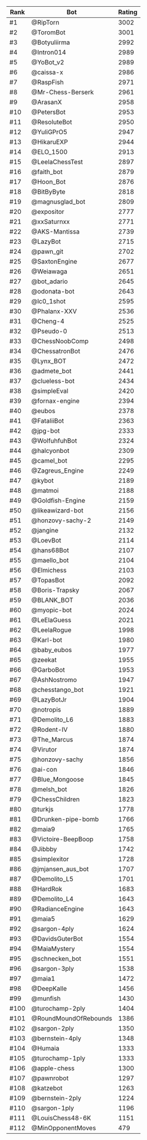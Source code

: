 Rank|Bot|Rating
---|---|---
#1|@RipTorn|3002
#2|@ToromBot|3001
#3|@Botyuliirma|2992
#4|@Intron014|2989
#5|@YoBot_v2|2989
#6|@caissa-x|2986
#7|@RaspFish|2971
#8|@Mr-Chess-Berserk|2961
#9|@ArasanX|2958
#10|@PetersBot|2953
#11|@ResoluteBot|2950
#12|@YuliGPrO5|2947
#13|@HikaruEXP|2944
#14|@ELO_1500|2913
#15|@LeelaChessTest|2897
#16|@faith_bot|2879
#17|@Hoon_Bot|2876
#18|@BitByByte|2818
#19|@magnusglad_bot|2809
#20|@expositor|2777
#21|@xxSaturnxx|2771
#22|@AKS-Mantissa|2739
#23|@LazyBot|2715
#24|@pawn_git|2702
#25|@SaxtonEngine|2677
#26|@Weiawaga|2651
#27|@bot_adario|2645
#28|@odonata-bot|2643
#29|@lc0_1shot|2595
#30|@Phalanx-XXV|2536
#31|@Cheng-4|2525
#32|@Pseudo-0|2513
#33|@ChessNoobComp|2498
#34|@ChessatronBot|2476
#35|@Lynx_BOT|2472
#36|@admete_bot|2441
#37|@clueless-bot|2434
#38|@simpleEval|2420
#39|@fornax-engine|2394
#40|@eubos|2378
#41|@FataliiBot|2363
#42|@jpg-bot|2333
#43|@WolfuhfuhBot|2324
#44|@halcyonbot|2309
#45|@camel_bot|2295
#46|@Zagreus_Engine|2249
#47|@kybot|2189
#48|@matmoi|2188
#49|@Goldfish-Engine|2159
#50|@likeawizard-bot|2156
#51|@honzovy-sachy-2|2149
#52|@jangine|2132
#53|@LoevBot|2114
#54|@hans68Bot|2107
#55|@maello_bot|2104
#56|@Elmichess|2103
#57|@TopasBot|2092
#58|@Boris-Trapsky|2067
#59|@BLANK_BOT|2036
#60|@myopic-bot|2024
#61|@LeElaGuess|2021
#62|@LeelaRogue|1998
#63|@Karl-bot|1980
#64|@baby_eubos|1977
#65|@zeekat|1955
#66|@GarboBot|1953
#67|@AshNostromo|1947
#68|@chesstango_bot|1921
#69|@LazyBotJr|1904
#70|@notropis|1889
#71|@Demolito_L6|1883
#72|@Rodent-IV|1880
#73|@The_Marcus|1874
#74|@Virutor|1874
#75|@honzovy-sachy|1856
#76|@ai-con|1846
#77|@Blue_Mongoose|1845
#78|@melsh_bot|1826
#79|@ChessChildren|1823
#80|@turkjs|1778
#81|@Drunken-pipe-bomb|1766
#82|@maia9|1765
#83|@Victoire-BeepBoop|1758
#84|@Jibbby|1742
#85|@simplexitor|1728
#86|@jmjansen_aus_bot|1707
#87|@Demolito_L5|1701
#88|@HardRok|1683
#89|@Demolito_L4|1643
#90|@RadianceEngine|1643
#91|@maia5|1629
#92|@sargon-4ply|1624
#93|@DavidsGuterBot|1554
#94|@MaiaMystery|1554
#95|@schnecken_bot|1551
#96|@sargon-3ply|1538
#97|@maia1|1472
#98|@DeepKalle|1456
#99|@munfish|1430
#100|@turochamp-2ply|1404
#101|@RoundMoundOfRebounds|1386
#102|@sargon-2ply|1350
#103|@bernstein-4ply|1348
#104|@Humaia|1333
#105|@turochamp-1ply|1333
#106|@apple-chess|1300
#107|@pawnrobot|1297
#108|@katzebot|1263
#109|@bernstein-2ply|1224
#110|@sargon-1ply|1196
#111|@LouisChess48-6K|1151
#112|@MinOpponentMoves|479
